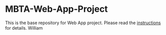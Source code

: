 # MBTA-Web-App-Project

This is the base repository for Web App project. Please read the [instructions](instructions.md) for details.
William